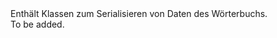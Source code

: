 <Namespace Name="Microsoft.Azure.Devices.Client.Common">
  <Docs>
    <summary>Enthält Klassen zum Serialisieren von Daten des Wörterbuchs.</summary> 
    <remarks>To be added.</remarks>
  </Docs>
</Namespace>

